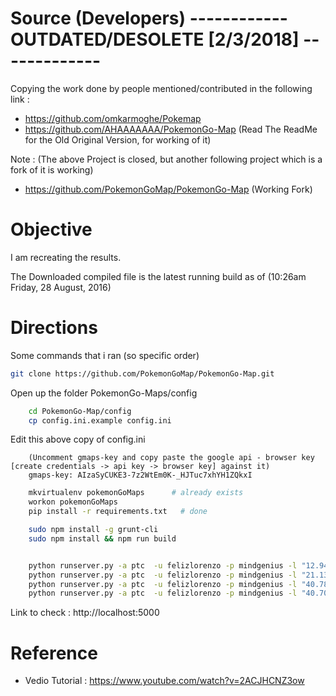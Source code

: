 # Source (Developers)  ------------ OUTDATED/DESOLETE [2/3/2018] -------------

Copying the work done by people mentioned/contributed in the following link :

- https://github.com/omkarmoghe/Pokemap
- https://github.com/AHAAAAAAA/PokemonGo-Map (Read The ReadMe for the Old Original Version, for working of it)

Note : (The above Project is closed, but another following project which is a fork of it is working)

- https://github.com/PokemonGoMap/PokemonGo-Map (Working Fork)


# Objective 

I am recreating the results.

The Downloaded compiled file is the latest running build as of (10:26am Friday, 28 August, 2016)



# Directions 

Some commands that i ran (so specific order)

```sh
git clone https://github.com/PokemonGoMap/PokemonGo-Map.git
```

Open up the folder PokemonGo-Maps/config
```sh
	cd PokemonGo-Map/config
	cp config.ini.example config.ini
```

Edit this above copy of config.ini

```
	(Uncomment gmaps-key and copy paste the google api - browser key [create credentials -> api key -> browser key] against it)
	gmaps-key: AIzaSyCUKE3-7z2WtEm0K-_HJTuc7xhYH1ZQkxI
```

```sh
	mkvirtualenv pokemonGoMaps 		# already exists 
	workon pokemonGoMaps
	pip install -r requirements.txt   # done

	sudo npm install -g grunt-cli
	sudo npm install && npm run build


	python runserver.py -a ptc  -u felizlorenzo -p mindgenius -l "12.9409 77.6305" -st 100 -H 0.0.0.0  ## Ejipura Location
	python runserver.py -a ptc  -u felizlorenzo -p mindgenius -l "21.1316 79.0978" -st 100 -H 0.0.0.0  ## Nagpur Location
	python runserver.py -a ptc  -u felizlorenzo -p mindgenius -l "40.785091 -73.968285" -st 100 -H 0.0.0.0  ## Central Park  Location
	python runserver.py -a ptc  -u felizlorenzo -p mindgenius -l "40.702318 -73.996297" -st 100 -H 0.0.0.0 	## Another NY location

```

Link to check :
http://localhost:5000

# Reference 

- Vedio Tutorial : https://www.youtube.com/watch?v=2ACJHCNZ3ow




